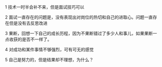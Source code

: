 1 技术一时半会补不来，但是面试技巧可以

2 面试一直存在的问题是，没有表现出对岗位的热切和自己的进取心。问题一直存在但是没有去反思改进

3 果断，回想一下自己的成长历程，因为不果断错过了多少人和事儿，如果果断一点收获的是否不一样了。

4 对成功和某件事情不够强烈，可有可无的感觉

5 自己是努力的，但是结果却不理想，为什么？
